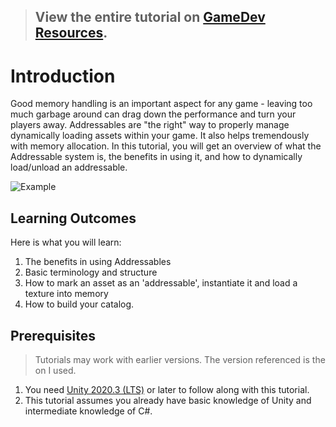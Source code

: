 > ## View the entire tutorial on [GameDev Resources](https://gamedev-resources.com/).
> 
# Introduction

Good memory handling is an important aspect for any game - leaving too much garbage around can drag down the performance and turn your players away. Addressables are "the right" way to properly manage dynamically loading assets within your game. It also helps tremendously with memory allocation. In this tutorial, you will get an overview of what the Addressable system is, the benefits in using it, and how to dynamically load/unload an addressable.

![Example](https://gamedev-resources.com/wp-content/uploads/2021/05/movie_003.gif)

## Learning Outcomes
Here is what you will learn:

1. The benefits in using Addressables 
2. Basic terminology and structure
3. How to mark an asset as an 'addressable', instantiate it and load a texture into memory
4. How to build your catalog.

## Prerequisites

> Tutorials may work with earlier versions. The version referenced is the on I used.

1.	You need [Unity 2020.3 (LTS)](https://unity3d.com/get-unity/download) or later to follow along with this tutorial.
2.	This tutorial assumes you already have basic knowledge of Unity and intermediate knowledge of C#.

